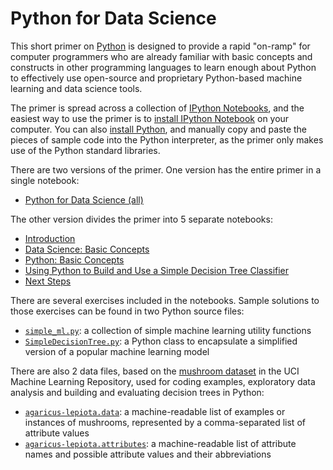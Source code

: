 # Python for Data Science

This short primer on [Python](http://www.python.org/) is designed to provide a rapid "on-ramp" for computer programmers who are already familiar with basic concepts and constructs in other programming languages to learn enough about Python to effectively use open-source and proprietary Python-based machine learning and data science tools.

The primer is spread across a collection of [IPython Notebooks](http://ipython.org/notebook.html), and the easiest way to use the primer is to [install IPython Notebook](http://ipython.org/install.html) on your computer. You can also [install Python](https://www.python.org/downloads/), and manually copy and paste the pieces of sample code into the Python interpreter, as the primer only makes use of the Python standard libraries.

There are two versions of the primer. One version has the entire primer in a single notebook:

* [Python for Data Science (all)](Python_for_Data_Science_all.ipynb)

The other version divides the primer into 5 separate notebooks:

* [Introduction](1_Introduction.ipynb)
* [Data Science: Basic Concepts](2_Data_Science_Basic_Concepts.ipynb)
* [Python: Basic Concepts](3_Python_Basic_Concepts.ipynb)
* [Using Python to Build and Use a Simple Decision Tree Classifier](4_Python_Simple_Decision_Tree.ipynb)
* [Next Steps](5_Next_Steps.ipynb)

There are several exercises included in the notebooks. Sample solutions to those exercises can be found in two Python source files:

* [`simple_ml.py`](simple_ml.py): a collection of simple machine learning utility functions
* [`SimpleDecisionTree.py`](SimpleDecisionTree.py): a Python class to encapsulate a simplified version of a popular machine learning model

There are also 2 data files, based on the [mushroom dataset](https://archive.ics.uci.edu/ml/datasets/Mushroom) in the UCI Machine Learning Repository, used for coding examples, exploratory data analysis and building and evaluating decision trees in Python:

* [`agaricus-lepiota.data`](agaricus-lepiota.data): a machine-readable list of examples or instances of mushrooms, represented by a comma-separated list of attribute values
* [`agaricus-lepiota.attributes`](agaricus-lepiota.attributes): a machine-readable list of attribute names and possible attribute values and their abbreviations